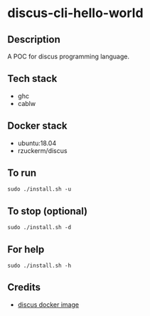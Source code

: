 # discus-cli-hello-world

## Description
A POC for discus programming language.

## Tech stack
- ghc
- cablw

## Docker stack
- ubuntu:18.04
- rzuckerm/discus

## To run
`sudo ./install.sh -u`

## To stop (optional)
`sudo ./install.sh -d`

## For help
`sudo ./install.sh -h`

## Credits
- [discus docker image](https://github.com/rzuckerm/discus-docker-image.git)